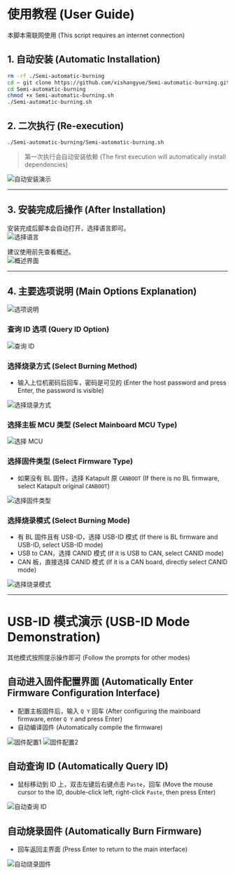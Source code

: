 # 使用教程 (User Guide)

本脚本需联网使用 (This script requires an internet connection)

## 1. 自动安装 (Automatic Installation)

```bash
rm -rf ./Semi-automatic-burning
cd ~ git clone https://github.com/xishangyue/Semi-automatic-burning.git
cd Semi-automatic-burning
chmod +x Semi-automatic-burning.sh
./Semi-automatic-burning.sh
```

## 2. 二次执行 (Re-execution)

```bash
./Semi-automatic-burning/Semi-automatic-burning.sh
```
> 第一次执行会自动安装依赖 (The first execution will automatically install dependencies)

![自动安装演示](./semi-automatic-burning/img/flash0.webp)

---

## 3. 安装完成后操作 (After Installation)

安装完成后脚本会自动打开，选择语言即可。  
![选择语言](./semi-automatic-burning/img/flash1.webp)

建议使用前先查看概述。  
![概述界面](./semi-automatic-burning/img/flash2.webp)

---

## 4. 主要选项说明 (Main Options Explanation)

![选项说明](./semi-automatic-burning/img/flash3.webp)

### 查询 ID 选项 (Query ID Option)

![查询 ID](./semi-automatic-burning/img/flash4.webp)

### 选择烧录方式 (Select Burning Method)

- 输入上位机密码后回车，密码是可见的 (Enter the host password and press Enter, the password is visible)

![选择烧录方式](./semi-automatic-burning/img/flash5.webp)

### 选择主板 MCU 类型 (Select Mainboard MCU Type)

![选择 MCU](./semi-automatic-burning/img/flash6.webp)

### 选择固件类型 (Select Firmware Type)

- 如果没有 BL 固件，选择 Katapult 原 `CANBOOT` (If there is no BL firmware, select Katapult original `CANBOOT`)

![选择固件类型](./semi-automatic-burning/img/flash7.webp)

### 选择烧录模式 (Select Burning Mode)

- 有 BL 固件且有 USB-ID，选择 USB-ID 模式 (If there is BL firmware and USB-ID, select USB-ID mode)
- USB to CAN，选择 CANID 模式 (If it is USB to CAN, select CANID mode)
- CAN 板，直接选择 CANID 模式 (If it is a CAN board, directly select CANID mode)

![选择烧录模式](./semi-automatic-burning/img/flash8.webp)

---

# USB-ID 模式演示 (USB-ID Mode Demonstration)

其他模式按照提示操作即可 (Follow the prompts for other modes)

## 自动进入固件配置界面 (Automatically Enter Firmware Configuration Interface)

- 配置主板固件后，输入 `Q Y` 回车 (After configuring the mainboard firmware, enter `Q Y` and press Enter)
- 自动编译固件 (Automatically compile the firmware)

![固件配置1](./semi-automatic-burning/img/flash9.webp)
![固件配置2](./semi-automatic-burning/img/flash10.webp)

## 自动查询 ID (Automatically Query ID)

- 鼠标移动到 ID 上，双击左键后右键点击 `Paste`，回车 (Move the mouse cursor to the ID, double-click left, right-click `Paste`, then press Enter)

![自动查询 ID](./semi-automatic-burning/img/flash11.webp)

## 自动烧录固件 (Automatically Burn Firmware)

- 回车返回主界面 (Press Enter to return to the main interface)

![自动烧录固件](./semi-automatic-burning/img/flash12.webp)
